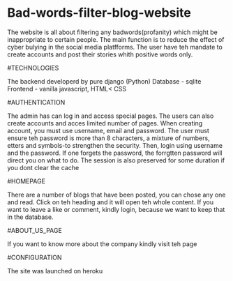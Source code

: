 # Bad-words-filter-blog-website

The website is all about filtering any badwords(profanity) which might be inappropriate to certain people. The main function is to reduce the effect of cyber bulying in the social media platfforms.
The user have teh mandate to create accounts and post their stories whith positive words only.

#TECHNOLOGIES

The backend developerd by pure django (Python)
Database - sqlite
Frontend - vanilla javascript, HTML< CSS

#AUTHENTICATION

The admin has can log in and access special pages.
The users can also create accounts and acces limited number of pages.
When creating account, you must use username, email and password. 
The user must ensure teh password is more than 8 characters, a mixture of numbers, etters and symbols-to strengthen the security.
Then, login using username and the password. If one forgets the password, the forrgtten password will direct you on what to do.
The session is also preserved for some duration if you dont clear the cache

#HOMEPAGE

There are a number of blogs that have been posted, you can chose any one and read. Click on teh heading and it will open teh whole content.
If you want to leave a like or comment, kindly login, because we want to keep that in the database.

#ABOUT_US_PAGE

If you want to know more about the company kindly visit teh page

#CONFIGURATION

The site was launched on heroku


